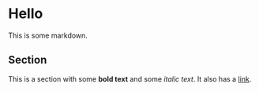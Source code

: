 # Hello

This is some markdown.

## Section

This is a section with some **bold text** and some _italic text_. It also has a [link](./typescript.ts).
